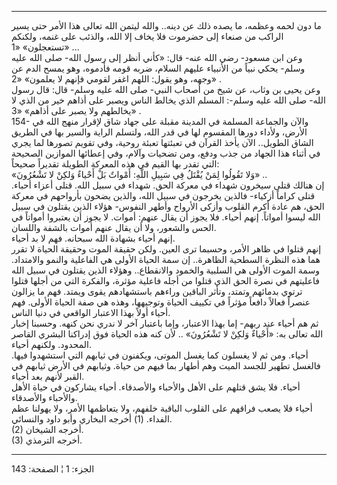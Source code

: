 ------------------------------------------------------------------------

ما دون لحمه وعظمه، ما يصده ذلك عن دينه.. والله ليتمن الله تعالى هذا
الأمر حتى يسير الراكب من صنعاء إلى حضرموت فلا يخاف إلا الله، والذئب على
غنمه، ولكنكم تستعجلون» «1» ...  
وعن ابن مسعود- رضي الله عنه- قال: «كأني أنظر إلى رسول الله- صلى الله
عليه وسلم- يحكي نبياً من الأنبياء عليهم السلام، ضربه قومه فأدموه، وهو
يمسح الدم عن وجهه، وهو يقول: اللهم اغفر لقومي فإنهم لا يعلمون» «2» .  
وعن يحيى بن وثاب، عن شيخ من أصحاب النبي- صلى الله عليه وسلم- قال: قال
رسول الله- صلى الله عليه وسلم-: المسلم الذي يخالط الناس ويصبر على أذاهم
خير من الذي لا يخالطهم ولا يصبر على أذاهم» «3» .  
154- والآن والجماعة المسلمة في المدينة مقبلة على جهاد شاق لإقرار منهج
الله في الأرض، ولأداء دورها المقسوم لها في قدر الله، ولتسلم الراية
والسير بها في الطريق الشاق الطويل.. الآن يأخذ القرآن في تعبئتها تعبئة
روحية، وفي تقويم تصورها لما يجري في أثناء هذا الجهاد من جذب ودفع، ومن
تضحيات وآلام، وفي إعطائها الموازين الصحيحة التي تقدر بها القيم في هذه
المعركة الطويلة تقديراً صحيحاً:  
«وَلا تَقُولُوا لِمَنْ يُقْتَلُ فِي سَبِيلِ اللَّهِ: أَمْواتٌ بَلْ أَحْياءٌ وَلكِنْ لا تَشْعُرُونَ» ..  
إن هنالك قتلى سيخرون شهداء في معركة الحق. شهداء في سبيل الله. قتلى أعزاء
أحباء. قتلى كراماً أزكياء- فالذين يخرجون في سبيل الله، والذين يضحون
بأرواحهم في معركة الحق، هم عادة أكرم القلوب وأزكى الأرواح وأطهر النفوس-
هؤلاء الذين يقتلون في سبيل الله ليسوا أمواتاً. إنهم أحياء. فلا يجوز أن
يقال عنهم: أموات. لا يجوز أن يعتبروا أمواتاً في الحس والشعور، ولا أن يقال
عنهم أموات بالشفة واللسان.  
إنهم أحياء بشهادة الله سبحانه. فهم لا بد أحياء.  
إنهم قتلوا في ظاهر الأمر، وحسبما ترى العين. ولكن حقيقة الموت وحقيقة
الحياة لا تقرر هما هذه النظرة السطحية الظاهرة.. إن سمة الحياة الأولى هي
الفاعلية والنمو والامتداد. وسمة الموت الأولى هي السلبية والخمود
والانقطاع.. وهؤلاء الذين يقتلون في سبيل الله فاعليتهم في نصرة الحق الذي
قتلوا من أجله فاعلية مؤثرة، والفكرة التي من أجلها قتلوا ترتوي بدمائهم
وتمتد، وتأثر الباقين وراءهم باستشهادهم يقوى ويمتد. فهم ما يزالون عنصراً
فعالاً دافعاً مؤثراً في تكييف الحياة وتوجيهها، وهذه هي صفة الحياة الأولى.
فهم أحياء أولاً بهذا الاعتبار الواقعي في دنيا الناس.  
ثم هم أحياء عند ربهم- إما بهذا الاعتبار، وإما باعتبار آخر لا ندري نحن
كنهه. وحسبنا إخبار الله تعالى به: «أَحْياءٌ وَلكِنْ لا تَشْعُرُونَ» .. لأن كنه هذه
الحياة فوق إدراكنا البشري القاصر المحدود. ولكنهم أحياء.  
أحياء. ومن ثم لا يغسلون كما يغسل الموتى، ويكفنون في ثيابهم التي استشهدوا
فيها. فالغسل تطهير للجسد الميت وهم أطهار بما فيهم من حياة. وثيابهم في
الأرض ثيابهم في القبر لأنهم بعد أحياء.  
أحياء. فلا يشق قتلهم على الأهل والأحباء والأصدقاء. أحياء يشاركون في حياة
الأهل والأحباء والأصدقاء.  
أحياء فلا يصعب فراقهم على القلوب الباقية خلفهم، ولا يتعاظمها الأمر، ولا
يهولنا عظم الفداء. (1) أخرجه البخاري وأبو داود والنسائي.  
(2) أخرجه الشيخان.  
(3) أخرجه الترمذي.

------------------------------------------------------------------------

الجزء: 1 ¦ الصفحة: 143
